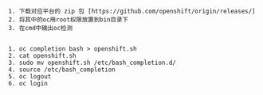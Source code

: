     
    1. 下载对应平台的 zip 包 [https://github.com/openshift/origin/releases/]
    2. 将其中的oc用root权限放置到bin目录下
    3. 在cmd中输出oc检测


    1. oc completion bash > openshift.sh
    2. cat openshift.sh
    3. sudo mv openshift.sh /etc/bash_completion.d/
    4. source /etc/bash_completion
    5. oc logout
    6. oc login